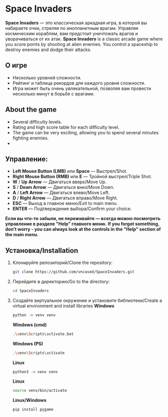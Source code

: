 # Space Invaders

**Space Invaders** — это классическая аркадная игра, в которой вы набираете очки, стреляя по инопланетным врагам. Управляя космическим кораблем, вам предстоит уничтожать врагов и уворачиваться от их атак.
**Space Invaders** is a classic arcade game where you score points by shooting at alien enemies. You control a spaceship to destroy enemies and dodge their attacks.

## О игре
- Несколько уровней сложности.
- Рейтинг и таблица рекордов для каждого уровня сложности.
- Игра может быть очень увлекательной, позволяя вам провести несколько минут в борьбе с врагами.

## About the game
- Several difficulty levels.
- Rating and high score table for each difficulty level.
- The game can be very exciting, allowing you to spend several minutes fighting enemies.
- 
## Управление:
- **Left Mouse Button (LMB)** или **Space** — Выстрел/Shot.
- **Right Mouse Button (RMB)** или **E** — Тройной выстрел/Triple Shot.
- **W** / **Up Arrow** — Двигаться вверх/Move Up.
- **S** / **Down Arrow** — Двигаться вниз/Move Down.
- **A** / **Left Arrow** — Двигаться влево/Move Left.
- **D** / **Right Arrow** — Двигаться вправо/Move Right.
- **ESC** — Выход в главное меню/Exit to main menu.
- **ENTER** — Подтверждение выбора/Confirm your choice.

**Если вы что-то забыли, не переживайте — всегда можно посмотреть управление в разделе "Help" главного меню.**
**If you forgot something, don't worry - you can always look at the controls in the "Help" section of the main menu.**

## Установка/Installation
1. Клонируйте репозиторий/Clone the repository:
   ```bash
   git clone https://github.com/vncased/SpaceInvaders.git


2. Перейдите в директорию/Go to the directory:
   ```bash
   cd SpaceInvaders
   ```
3. Создайте виртуальное окружение и установите библиотеки/Create a virtual environment and install libraries
   **Windows**
   ```bash
   python -m venv venv
   ```
   **Windows (cmd)**
   ```bash
   .\venv\Scripts\activate.bat
   ```
   **Windows (PS)**
   ```bash
   .\venv\Scripts\activate
   ```
   **Linux**
   ```bash
   python3 -m venv venv
   ```
   **Linux**
   ```bash
   source venv/bin/activate
   ```

   **Linux/Windows**
   ```bash
   pip install pygame
   ```
